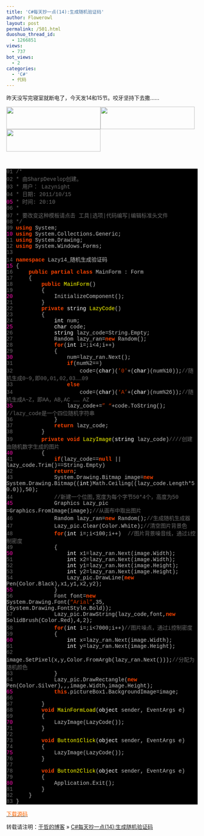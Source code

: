 ```yaml
---
title: 'C#每天抄一点(14):生成随机验证码'
author: Flowerowl
layout: post
permalink: /501.html
duoshuo_thread_id:
  - 1266851
views:
  - 737
bot_views:
  - 2
categories:
  - 'C#'
  - 代码
---
```

  
昨天没写完寝室就断电了，今天发14和15节。咬牙坚持下去撒&#8230;&#8230;

<img class="aligncenter size-full wp-image-505" title="Lazynight | 夜阑" src="http://lazynight.me/wp-content/uploads/2011/10/20111015222735.jpg" alt="" width="248" height="59" /><img class="aligncenter size-full wp-image-504" title="Lazynight | 夜阑" src="http://lazynight.me/wp-content/uploads/2011/10/20111015222728.jpg" alt="" width="248" height="59" /><img class="aligncenter size-full wp-image-503" title="Lazynight | 夜阑" src="http://lazynight.me/wp-content/uploads/2011/10/20111015222722.jpg" alt="" width="248" height="59" />

&nbsp;

<div class="source" style="font-family: '[object HTMLOptionElement]', Consolas, 'Lucida Console', 'Courier New'; color: #c0c0c0; background-color: #000000;">
  <span style="color: #696969;">01</span> <span style="color: #696969;">/*</span><br /> <span style="color: #696969;">02</span> <span style="color: #696969;"> * 由SharpDevelop创建。</span><br /> <span style="color: #696969;">03</span> <span style="color: #696969;"> * 用户： Lazynight</span><br /> <span style="color: #696969;">04</span> <span style="color: #696969;"> * 日期: 2011/10/15</span><br /> <span style="color: #f810b0;">05</span> <span style="color: #696969;"> * 时间: 20:10</span><br /> <span style="color: #696969;">06</span> <span style="color: #696969;"> * </span><br /> <span style="color: #696969;">07</span> <span style="color: #696969;"> * 要改变这种模板请点击 工具|选项|代码编写|编辑标准头文件</span><br /> <span style="color: #696969;">08</span> <span style="color: #696969;"> */</span><br /> <span style="color: #696969;">09</span> <span style="color: #ff4400; font-weight: bold;">using</span> <span style="color: #c0c0c0;">System</span>;<br /> <span style="color: #f810b0;">10</span> <span style="color: #ff4400; font-weight: bold;">using</span> <span style="color: #c0c0c0;">System.Collections.Generic</span>;<br /> <span style="color: #696969;">11</span> <span style="color: #ff4400; font-weight: bold;">using</span> <span style="color: #c0c0c0;">System.Drawing</span>;<br /> <span style="color: #696969;">12</span> <span style="color: #ff4400; font-weight: bold;">using</span> <span style="color: #c0c0c0;">System.Windows.Forms</span>;<br /> <span style="color: #696969;">13</span><br /> <span style="color: #696969;">14</span> <span style="color: #ff4400; font-weight: bold;">namespace</span> <span style="color: #c0c0c0;">Lazy14_</span><span style="color: #c0c0c0;">随机生成验证码</span><br /> <span style="color: #f810b0;">15</span> <span style="color: #c0c0c0;">{</span><br /> <span style="color: #696969;">16</span>     <span style="color: #ff4400; font-weight: bold;">public</span> <span style="color: #ff4400; font-weight: bold;">partial</span> <span style="color: #ff4400; font-weight: bold;">class</span> <span style="color: #c0c0c0;">MainForm</span> <span style="color: #c0c0c0;">:</span> <span style="color: #c0c0c0;">Form</span><br /> <span style="color: #696969;">17</span>     <span style="color: #c0c0c0;">{</span><br /> <span style="color: #696969;">18</span>         <span style="color: #ff4400; font-weight: bold;">public</span> <span style="color: #ffff00;">MainForm</span>()<br /> <span style="color: #696969;">19</span>         <span style="color: #c0c0c0;">{</span><br /> <span style="color: #f810b0;">20</span>             <span style="color: #c0c0c0;">InitializeComponent</span>();<br /> <span style="color: #696969;">21</span>         <span style="color: #c0c0c0;">}</span><br /> <span style="color: #696969;">22</span>         <span style="color: #ff4400; font-weight: bold;">private</span> <span style="color: #ffffff;">string</span> <span style="color: #ffff00;">LazyCode</span>()<br /> <span style="color: #696969;">23</span>         <span style="color: #c0c0c0;">{</span><br /> <span style="color: #696969;">24</span>             <span style="color: #ffffff;">int</span> <span style="color: #c0c0c0;">num</span>;<br /> <span style="color: #f810b0;">25</span>             <span style="color: #ffffff;">char</span> <span style="color: #c0c0c0;">code</span>;<br /> <span style="color: #696969;">26</span>             <span style="color: #ffffff;">string</span> <span style="color: #c0c0c0;">lazy_code</span><span style="color: #c0c0c0;">=</span><span style="color: #c0c0c0;">String</span><span style="color: #c0c0c0;">.</span><span style="color: #c0c0c0;">Empty</span>;<br /> <span style="color: #696969;">27</span>             <span style="color: #c0c0c0;">Random</span> <span style="color: #c0c0c0;">lazy_ran</span><span style="color: #c0c0c0;">=</span><span style="color: #ff4400; font-weight: bold;">new</span> <span style="color: #c0c0c0;">Random</span>();<br /> <span style="color: #696969;">28</span>             <span style="color: #ff4400; font-weight: bold;">for</span>(<span style="color: #ffffff;">int</span> <span style="color: #c0c0c0;">i</span><span style="color: #c0c0c0;">=</span><span style="color: #c0c0c0;"></span>;<span style="color: #c0c0c0;">i</span><span style="color: #c0c0c0;"><</span><span style="color: #c0c0c0;">4</span>;<span style="color: #c0c0c0;">i</span><span style="color: #c0c0c0;">++)</span><br /> <span style="color: #696969;">29</span>             <span style="color: #c0c0c0;">{</span><br /> <span style="color: #f810b0;">30</span>                 <span style="color: #c0c0c0;">num</span><span style="color: #c0c0c0;">=</span><span style="color: #c0c0c0;">lazy_ran</span><span style="color: #c0c0c0;">.</span><span style="color: #c0c0c0;">Next</span>();<br /> <span style="color: #696969;">31</span>                 <span style="color: #ff4400; font-weight: bold;">if</span>(<span style="color: #c0c0c0;">num</span><span style="color: #c0c0c0;">%</span><span style="color: #c0c0c0;">2</span><span style="color: #c0c0c0;">==</span><span style="color: #c0c0c0;"></span>)<br /> <span style="color: #696969;">32</span>                     <span style="color: #c0c0c0;">code</span><span style="color: #c0c0c0;">=(</span><span style="color: #ffffff;">char</span>)(<span style="color: #d13800;">&#8217;0&#8242;</span><span style="color: #c0c0c0;">+(</span><span style="color: #ffffff;">char</span>)(<span style="color: #c0c0c0;">num</span><span style="color: #c0c0c0;">%</span><span style="color: #c0c0c0;">10</span>));<span style="color: #696969;">//随机生成0~9,即00,01,02,03……09</span><br /> <span style="color: #696969;">33</span>                 <span style="color: #ff4400; font-weight: bold;">else</span><br /> <span style="color: #696969;">34</span>                     <span style="color: #c0c0c0;">code</span><span style="color: #c0c0c0;">=(</span><span style="color: #ffffff;">char</span>)(<span style="color: #d13800;">&#8216;A&#8217;</span><span style="color: #c0c0c0;">+(</span><span style="color: #ffffff;">char</span>)(<span style="color: #c0c0c0;">num</span><span style="color: #c0c0c0;">%</span><span style="color: #c0c0c0;">26</span>));<span style="color: #696969;">//随机生成A~Z，即AA，AB,AC …… AZ</span><br /> <span style="color: #f810b0;">35</span>                 <span style="color: #c0c0c0;">lazy_code</span><span style="color: #c0c0c0;">+=</span><span style="color: #d13800;">&#8221; &#8220;</span><span style="color: #c0c0c0;">+</span><span style="color: #c0c0c0;">code</span><span style="color: #c0c0c0;">.</span><span style="color: #c0c0c0;">ToString</span>();   <span style="color: #696969;">//lazy_code是一个四位随机字符串</span><br /> <span style="color: #696969;">36</span>             <span style="color: #c0c0c0;">}</span><br /> <span style="color: #696969;">37</span>             <span style="color: #ff4400; font-weight: bold;">return</span> <span style="color: #c0c0c0;">lazy_code</span>;<br /> <span style="color: #696969;">38</span>         <span style="color: #c0c0c0;">}</span><br /> <span style="color: #696969;">39</span>         <span style="color: #ff4400; font-weight: bold;">private</span> <span style="color: #ff4400; font-weight: bold;">void</span> <span style="color: #ffff00;">LazyImage</span>(<span style="color: #ffffff;">string</span> <span style="color: #c0c0c0;">lazy_code</span>)<span style="color: #696969;">////创建由随机数字生成的图片</span><br /> <span style="color: #f810b0;">40</span>         <span style="color: #c0c0c0;">{</span><br /> <span style="color: #696969;">41</span>             <span style="color: #ff4400; font-weight: bold;">if</span>(<span style="color: #c0c0c0;">lazy_code</span><span style="color: #c0c0c0;">==</span><span style="color: #ff4400; font-weight: bold;">null</span> || <span style="color: #c0c0c0;">lazy_code</span><span style="color: #c0c0c0;">.</span><span style="color: #c0c0c0;">Trim</span><span style="color: #c0c0c0;">()==</span><span style="color: #c0c0c0;">String</span><span style="color: #c0c0c0;">.</span><span style="color: #c0c0c0;">Empty</span>)<br /> <span style="color: #696969;">42</span>             <span style="color: #ff4400; font-weight: bold;">return</span>;<br /> <span style="color: #696969;">43</span>             <span style="color: #c0c0c0;">System</span><span style="color: #c0c0c0;">.</span><span style="color: #c0c0c0;">Drawing</span><span style="color: #c0c0c0;">.</span><span style="color: #c0c0c0;">Bitmap</span> <span style="color: #c0c0c0;">image</span><span style="color: #c0c0c0;">=</span><span style="color: #ff4400; font-weight: bold;">new</span> <span style="color: #c0c0c0;">System</span><span style="color: #c0c0c0;">.</span><span style="color: #c0c0c0;">Drawing</span><span style="color: #c0c0c0;">.</span><span style="color: #c0c0c0;">Bitmap</span>((<span style="color: #ffffff;">int</span>)<span style="color: #c0c0c0;">Math</span><span style="color: #c0c0c0;">.</span><span style="color: #c0c0c0;">Ceiling</span>((<span style="color: #c0c0c0;">lazy_code</span><span style="color: #c0c0c0;">.</span><span style="color: #c0c0c0;">Length</span><span style="color: #c0c0c0;">*</span><span style="color: #c0c0c0;">50.0</span><span style="color: #c0c0c0;">)),</span><span style="color: #c0c0c0;">50</span>);<br /> <span style="color: #696969;">44</span>             <span style="color: #696969;">//新建一个位图,宽度为每个字节50*4个，高度为50</span><br /> <span style="color: #f810b0;">45</span>             <span style="color: #c0c0c0;">Graphics</span> <span style="color: #c0c0c0;">Lazy_pic</span> <span style="color: #c0c0c0;">=</span><span style="color: #c0c0c0;">Graphics</span><span style="color: #c0c0c0;">.</span><span style="color: #c0c0c0;">FromImage</span>(<span style="color: #c0c0c0;">image</span>);<span style="color: #696969;">//从画布中取出图片</span><br /> <span style="color: #696969;">46</span>             <span style="color: #c0c0c0;">Random</span> <span style="color: #c0c0c0;">lazy_ran</span><span style="color: #c0c0c0;">=</span><span style="color: #ff4400; font-weight: bold;">new</span> <span style="color: #c0c0c0;">Random</span>();<span style="color: #696969;">//生成随机生成器</span><br /> <span style="color: #696969;">47</span>             <span style="color: #c0c0c0;">Lazy_pic</span><span style="color: #c0c0c0;">.</span><span style="color: #c0c0c0;">Clear</span>(<span style="color: #c0c0c0;">Color</span><span style="color: #c0c0c0;">.</span><span style="color: #c0c0c0;">White</span>);<span style="color: #696969;">//清空图片背景色</span><br /> <span style="color: #696969;">48</span>             <span style="color: #ff4400; font-weight: bold;">for</span>(<span style="color: #ffffff;">int</span> <span style="color: #c0c0c0;">i</span><span style="color: #c0c0c0;">=</span><span style="color: #c0c0c0;"></span>;<span style="color: #c0c0c0;">i</span><span style="color: #c0c0c0;"><</span><span style="color: #c0c0c0;">100</span>;<span style="color: #c0c0c0;">i</span><span style="color: #c0c0c0;">++)</span>  <span style="color: #696969;">//图片背景噪音线，通过i控制密度</span><br /> <span style="color: #696969;">49</span>             <span style="color: #c0c0c0;">{</span><br /> <span style="color: #f810b0;">50</span>                 <span style="color: #ffffff;">int</span> <span style="color: #c0c0c0;">x1</span><span style="color: #c0c0c0;">=</span><span style="color: #c0c0c0;">lazy_ran</span><span style="color: #c0c0c0;">.</span><span style="color: #c0c0c0;">Next</span>(<span style="color: #c0c0c0;">image</span><span style="color: #c0c0c0;">.</span><span style="color: #c0c0c0;">Width</span>);<br /> <span style="color: #696969;">51</span>                 <span style="color: #ffffff;">int</span> <span style="color: #c0c0c0;">x2</span><span style="color: #c0c0c0;">=</span><span style="color: #c0c0c0;">lazy_ran</span><span style="color: #c0c0c0;">.</span><span style="color: #c0c0c0;">Next</span>(<span style="color: #c0c0c0;">image</span><span style="color: #c0c0c0;">.</span><span style="color: #c0c0c0;">Width</span>);<br /> <span style="color: #696969;">52</span>                 <span style="color: #ffffff;">int</span> <span style="color: #c0c0c0;">y1</span><span style="color: #c0c0c0;">=</span><span style="color: #c0c0c0;">lazy_ran</span><span style="color: #c0c0c0;">.</span><span style="color: #c0c0c0;">Next</span>(<span style="color: #c0c0c0;">image</span><span style="color: #c0c0c0;">.</span><span style="color: #c0c0c0;">Height</span>);<br /> <span style="color: #696969;">53</span>                 <span style="color: #ffffff;">int</span> <span style="color: #c0c0c0;">y2</span><span style="color: #c0c0c0;">=</span><span style="color: #c0c0c0;">lazy_ran</span><span style="color: #c0c0c0;">.</span><span style="color: #c0c0c0;">Next</span>(<span style="color: #c0c0c0;">image</span><span style="color: #c0c0c0;">.</span><span style="color: #c0c0c0;">Height</span>);<br /> <span style="color: #696969;">54</span>                 <span style="color: #c0c0c0;">Lazy_pic</span><span style="color: #c0c0c0;">.</span><span style="color: #c0c0c0;">DrawLine</span>(<span style="color: #ff4400; font-weight: bold;">new</span> <span style="color: #c0c0c0;">Pen</span>(<span style="color: #c0c0c0;">Color</span><span style="color: #c0c0c0;">.</span><span style="color: #c0c0c0;">Black</span><span style="color: #c0c0c0;">),</span><span style="color: #c0c0c0;">x1</span><span style="color: #c0c0c0;">,</span><span style="color: #c0c0c0;">y1</span><span style="color: #c0c0c0;">,</span><span style="color: #c0c0c0;">x2</span><span style="color: #c0c0c0;">,</span><span style="color: #c0c0c0;">y2</span>);<br /> <span style="color: #f810b0;">55</span>             <span style="color: #c0c0c0;">}</span><br /> <span style="color: #696969;">56</span>             <span style="color: #c0c0c0;">Font</span> <span style="color: #c0c0c0;">font</span><span style="color: #c0c0c0;">=</span><span style="color: #ff4400; font-weight: bold;">new</span> <span style="color: #c0c0c0;">System</span><span style="color: #c0c0c0;">.</span><span style="color: #c0c0c0;">Drawing</span><span style="color: #c0c0c0;">.</span><span style="color: #c0c0c0;">Font</span>(<span style="color: #d13800;">&#8220;Arial&#8221;</span><span style="color: #c0c0c0;">,</span><span style="color: #c0c0c0;">35</span><span style="color: #c0c0c0;">,(</span><span style="color: #c0c0c0;">System</span><span style="color: #c0c0c0;">.</span><span style="color: #c0c0c0;">Drawing</span><span style="color: #c0c0c0;">.</span><span style="color: #c0c0c0;">FontStyle</span><span style="color: #c0c0c0;">.</span><span style="color: #c0c0c0;">Bold</span>));<br /> <span style="color: #696969;">57</span>             <span style="color: #c0c0c0;">Lazy_pic</span><span style="color: #c0c0c0;">.</span><span style="color: #c0c0c0;">DrawString</span>(<span style="color: #c0c0c0;">lazy_code</span><span style="color: #c0c0c0;">,</span><span style="color: #c0c0c0;">font</span><span style="color: #c0c0c0;">,</span><span style="color: #ff4400; font-weight: bold;">new</span> <span style="color: #c0c0c0;">SolidBrush</span>(<span style="color: #c0c0c0;">Color</span><span style="color: #c0c0c0;">.</span><span style="color: #c0c0c0;">Red</span><span style="color: #c0c0c0;">),</span><span style="color: #c0c0c0;">4</span><span style="color: #c0c0c0;">,</span><span style="color: #c0c0c0;">2</span>);<br /> <span style="color: #696969;">58</span>             <span style="color: #ff4400; font-weight: bold;">for</span>(<span style="color: #ffffff;">int</span> <span style="color: #c0c0c0;">i</span><span style="color: #c0c0c0;">=</span><span style="color: #c0c0c0;"></span>;<span style="color: #c0c0c0;">i</span><span style="color: #c0c0c0;"><</span><span style="color: #c0c0c0;">7000</span>;<span style="color: #c0c0c0;">i</span><span style="color: #c0c0c0;">++)</span><span style="color: #696969;">//图片噪点，通过i控制密度</span><br /> <span style="color: #696969;">59</span>             <span style="color: #c0c0c0;">{</span><br /> <span style="color: #f810b0;">60</span>                 <span style="color: #ffffff;">int</span> <span style="color: #c0c0c0;">x</span><span style="color: #c0c0c0;">=</span><span style="color: #c0c0c0;">lazy_ran</span><span style="color: #c0c0c0;">.</span><span style="color: #c0c0c0;">Next</span>(<span style="color: #c0c0c0;">image</span><span style="color: #c0c0c0;">.</span><span style="color: #c0c0c0;">Width</span>);<br /> <span style="color: #696969;">61</span>                 <span style="color: #ffffff;">int</span> <span style="color: #c0c0c0;">y</span><span style="color: #c0c0c0;">=</span><span style="color: #c0c0c0;">lazy_ran</span><span style="color: #c0c0c0;">.</span><span style="color: #c0c0c0;">Next</span>(<span style="color: #c0c0c0;">image</span><span style="color: #c0c0c0;">.</span><span style="color: #c0c0c0;">Height</span>);<br /> <span style="color: #696969;">62</span>                 <span style="color: #c0c0c0;">image</span><span style="color: #c0c0c0;">.</span><span style="color: #c0c0c0;">SetPixel</span>(<span style="color: #c0c0c0;">x</span><span style="color: #c0c0c0;">,</span><span style="color: #c0c0c0;">y</span><span style="color: #c0c0c0;">,</span><span style="color: #c0c0c0;">Color</span><span style="color: #c0c0c0;">.</span><span style="color: #c0c0c0;">FromArgb</span>(<span style="color: #c0c0c0;">lazy_ran</span><span style="color: #c0c0c0;">.</span><span style="color: #c0c0c0;">Next</span>()));<span style="color: #696969;">//分配为随机颜色</span><br /> <span style="color: #696969;">63</span>             <span style="color: #c0c0c0;">}</span><br /> <span style="color: #696969;">64</span>             <span style="color: #c0c0c0;">Lazy_pic</span><span style="color: #c0c0c0;">.</span><span style="color: #c0c0c0;">DrawRectangle</span>(<span style="color: #ff4400; font-weight: bold;">new</span> <span style="color: #c0c0c0;">Pen</span>(<span style="color: #c0c0c0;">Color</span><span style="color: #c0c0c0;">.</span><span style="color: #c0c0c0;">Silver</span><span style="color: #c0c0c0;">),</span><span style="color: #c0c0c0;"></span><span style="color: #c0c0c0;">,</span><span style="color: #c0c0c0;"></span><span style="color: #c0c0c0;">,</span><span style="color: #c0c0c0;">image</span><span style="color: #c0c0c0;">.</span><span style="color: #c0c0c0;">Width</span><span style="color: #c0c0c0;">,</span><span style="color: #c0c0c0;">image</span><span style="color: #c0c0c0;">.</span><span style="color: #c0c0c0;">Height</span>);<br /> <span style="color: #f810b0;">65</span>             <span style="color: #ff4400; font-weight: bold;">this</span><span style="color: #c0c0c0;">.</span><span style="color: #c0c0c0;">pictureBox1</span><span style="color: #c0c0c0;">.</span><span style="color: #c0c0c0;">BackgroundImage</span><span style="color: #c0c0c0;">=</span><span style="color: #c0c0c0;">image</span>;<br /> <span style="color: #696969;">66</span><br /> <span style="color: #696969;">67</span>         <span style="color: #c0c0c0;">}</span><br /> <span style="color: #696969;">68</span>         <span style="color: #ff4400; font-weight: bold;">void</span> <span style="color: #ffff00;">MainFormLoad</span>(<span style="color: #ffffff;">object</span> <span style="color: #c0c0c0;">sender</span><span style="color: #c0c0c0;">,</span> <span style="color: #c0c0c0;">EventArgs</span> <span style="color: #c0c0c0;">e</span>)<br /> <span style="color: #696969;">69</span>         <span style="color: #c0c0c0;">{</span><br /> <span style="color: #f810b0;">70</span>             <span style="color: #c0c0c0;">LazyImage</span>(<span style="color: #c0c0c0;">LazyCode</span>());<br /> <span style="color: #696969;">71</span>         <span style="color: #c0c0c0;">}</span><br /> <span style="color: #696969;">72</span><br /> <span style="color: #696969;">73</span>         <span style="color: #ff4400; font-weight: bold;">void</span> <span style="color: #ffff00;">Button1Click</span>(<span style="color: #ffffff;">object</span> <span style="color: #c0c0c0;">sender</span><span style="color: #c0c0c0;">,</span> <span style="color: #c0c0c0;">EventArgs</span> <span style="color: #c0c0c0;">e</span>)<br /> <span style="color: #696969;">74</span>         <span style="color: #c0c0c0;">{</span><br /> <span style="color: #f810b0;">75</span>             <span style="color: #c0c0c0;">LazyImage</span>(<span style="color: #c0c0c0;">LazyCode</span>());<br /> <span style="color: #696969;">76</span>         <span style="color: #c0c0c0;">}</span><br /> <span style="color: #696969;">77</span><br /> <span style="color: #696969;">78</span>         <span style="color: #ff4400; font-weight: bold;">void</span> <span style="color: #ffff00;">Button2Click</span>(<span style="color: #ffffff;">object</span> <span style="color: #c0c0c0;">sender</span><span style="color: #c0c0c0;">,</span> <span style="color: #c0c0c0;">EventArgs</span> <span style="color: #c0c0c0;">e</span>)<br /> <span style="color: #696969;">79</span>         <span style="color: #c0c0c0;">{</span><br /> <span style="color: #f810b0;">80</span>             <span style="color: #c0c0c0;">Application</span><span style="color: #c0c0c0;">.</span><span style="color: #c0c0c0;">Exit</span>();<br /> <span style="color: #696969;">81</span>         <span style="color: #c0c0c0;">}</span><br /> <span style="color: #696969;">82</span>     <span style="color: #c0c0c0;">}</span><br /> <span style="color: #696969;">83</span> <span style="color: #c0c0c0;">}</span>
</div>

<span style="color: #ff6600;"><a href="http://down.qiannao.com/space/file/flowerowl/-4e0a-4f20-5206-4eab/Lazy14_-968f-673a-751f-6210-9a8c-8bc1-7801.rar/.page" target="_blank"><span style="color: #ff6600;">下载源码</span></a></span>

转载请注明：[于哲的博客][1] &raquo; [C#每天抄一点(14):生成随机验证码][2]

 [1]: http://localhost/wordpress
 [2]: http://localhost/wordpress/501.html